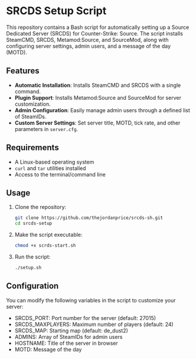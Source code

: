 # SRCDS Setup Script

This repository contains a Bash script for automatically setting up a Source Dedicated Server (SRCDS) for Counter-Strike: Source. The script installs SteamCMD, SRCDS, Metamod:Source, and SourceMod, along with configuring server settings, admin users, and a message of the day (MOTD).

## Features

- **Automatic Installation**: Installs SteamCMD and SRCDS with a single command.
- **Plugin Support**: Installs Metamod:Source and SourceMod for server customization.
- **Admin Configuration**: Easily manage admin users through a defined list of SteamIDs.
- **Custom Server Settings**: Set server title, MOTD, tick rate, and other parameters in `server.cfg`.

## Requirements

- A Linux-based operating system
- `curl` and `tar` utilities installed
- Access to the terminal/command line

## Usage

1. Clone the repository:

   ```bash
   git clone https://github.com/thejordanprice/srcds-sh.git
   cd srcds-setup

2. Make the script executable:

   ```bash
   chmod +x scrds-start.sh

3. Run the script:

   ```bash
   ./setup.sh

## Configuration
You can modify the following variables in the script to customize your server:

- SRCDS_PORT: Port number for the server (default: 27015)
- SRCDS_MAXPLAYERS: Maximum number of players (default: 24)
- SRCDS_MAP: Starting map (default: de_dust2)
- ADMINS: Array of SteamIDs for admin users
- HOSTNAME: Title of the server in browser
- MOTD: Message of the day
